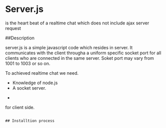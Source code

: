 # Server.js 

is the heart beat of a realtime chat which does not include ajax server request

##Description

server.js is a simple javascript code which resides in server. It communicates with the client througha a uniform specific socket port for all clients who are connected in the same server. Soket port may vary from 1001 to 1003 or so on. 

To achieved realtime chat we need.

  - Knowledge of node.js
  - A socket server.
  - ```
  <script src="https://cdn.socket.io/socket.io-1.2.1.js"></script> for client side.
  ```
  
## Installtion process
  
